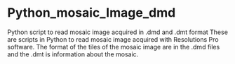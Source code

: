 # Python_mosaic_Image_dmd
Python script to read mosaic image acquired in .dmd and .dmt format
These are scripts in Python to read mosaic image acquired with Resolutions Pro software. 
The format of the tiles of the mosaic image are in the .dmd files and the .dmt is information about the mosaic. 

